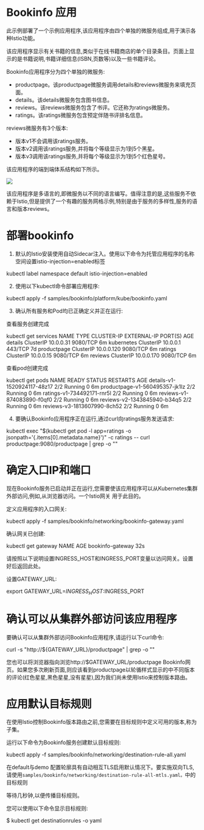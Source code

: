 # Bookinfo 应用

此示例部署了一个示例应用程序,该应用程序由四个单独的微服务组成,用于演示各种Istio功能。

该应用程序显示有关书籍的信息,类似于在线书籍商店的单个目录条目。页面上显示的是书籍说明,书籍详细信息(ISBN,页数等)以及一些书籍评论。

Bookinfo应用程序分为四个单独的微服务:

- productpage。该productpage微服务调用details和reviews微服务来填充页面。
- details。该details微服务包含图书信息。
- reviews。该reviews微服务包含了书评。它还称为ratings微服务。
- ratings。该ratings微服务包含预定伴随书评排名信息。

reviews微服务有3个版本:

- 版本v1不会调用该ratings服务。
- 版本v2调用该ratings服务,并将每个等级显示为1到5个黑星。
- 版本v3调用该ratings服务,并将每个等级显示为1到5个红色星号。

该应用程序的端到端体系结构如下所示。

![](https://preliminary.istio.io/latest/docs/examples/bookinfo/noistio.svg)

该应用程序是多语言的,即微服务以不同的语言编写。值得注意的是,这些服务不依赖于Istio,但是提供了一个有趣的服务网格示例,特别是由于服务的多样性,服务的语言和版本reviews。


# 部署bookinfo

1. 默认的Istio安装使用自动Sidecar注入。使用以下命令为托管应用程序的名称空间设置istio-injection=enabled标签

kubectl label namespace default istio-injection=enabled

2. 使用以下kubectl命令部署应用程序:

kubectl apply -f samples/bookinfo/platform/kube/bookinfo.yaml

3. 确认所有服务和Pod均已正确定义并正在运行:

查看服务创建完成

kubectl get services
NAME          TYPE        CLUSTER-IP   EXTERNAL-IP   PORT(S)    AGE
details       ClusterIP   10.0.0.31    <none>        9080/TCP   6m
kubernetes    ClusterIP   10.0.0.1     <none>        443/TCP    7d
productpage   ClusterIP   10.0.0.120   <none>        9080/TCP   6m
ratings       ClusterIP   10.0.0.15    <none>        9080/TCP   6m
reviews       ClusterIP   10.0.0.170   <none>        9080/TCP   6m

查看pod创建完成

kubectl get pods
NAME                             READY     STATUS    RESTARTS   AGE
details-v1-1520924117-48z17      2/2       Running   0          6m
productpage-v1-560495357-jk1lz   2/2       Running   0          6m
ratings-v1-734492171-rnr5l       2/2       Running   0          6m
reviews-v1-874083890-f0qf0       2/2       Running   0          6m
reviews-v2-1343845940-b34q5      2/2       Running   0          6m
reviews-v3-1813607990-8ch52      2/2       Running   0          6m

4. 要确认Bookinfo应用程序正在运行,通过curl向ratings服务发送请求:

kubectl exec "$(kubectl get pod -l app=ratings -o jsonpath='{.items[0].metadata.name}')" -c ratings -- curl productpage:9080/productpage | grep -o "<title>.*</title>"
<title>Simple Bookstore App</title>


# 确定入口IP和端口

现在Bookinfo服务已启动并正在运行,您需要使该应用程序可以从Kubernetes集群外部访问,例如,从浏览器访问。一个Istio网关 用于此目的。

定义应用程序的入口网关:

kubectl apply -f samples/bookinfo/networking/bookinfo-gateway.yaml

确认网关已创建:

kubectl get gateway
NAME               AGE
bookinfo-gateway   32s

请按照以下说明设置INGRESS_HOST和INGRESS_PORT变量以访问网关。设置好后返回此处。

设置GATEWAY_URL:

export GATEWAY_URL=$INGRESS_HOST:$INGRESS_PORT

# 确认可以从集群外部访问该应用程序

要确认可以从集群外部访问Bookinfo应用程序,请运行以下curl命令:

curl -s "http://${GATEWAY_URL}/productpage" | grep -o "<title>.*</title>"
<title>Simple Bookstore App</title>

您也可以将浏览器指向浏览http://$GATEWAY_URL/productpage Bookinfo网页。如果您多次刷新页面,则应该看到productpage以轮循样式显示的中不同版本的评论(红色星星,黑色星星,没有星星),因为我们尚未使用Istio来控制版本路由。

# 应用默认目标规则
在使用Istio控制Bookinfo版本路由之前,您需要在目标规则中定义可用的版本,称为子集。

运行以下命令为Bookinfo服务创建默认目标规则:

kubectl apply -f samples/bookinfo/networking/destination-rule-all.yaml

在default与demo 配置轮廓具有自动相互TLS启用默认情况下。要实施双向TLS,请使用`samples/bookinfo/networking/destination-rule-all-mtls.yaml。`中的目标规则

等待几秒钟,以便传播目标规则。

您可以使用以下命令显示目标规则:

$ kubectl get destinationrules -o yaml


